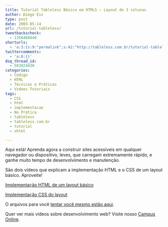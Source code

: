 ```yaml
---
title: Tutorial Tableless Básico em HTML5 – Layout de 3 colunas
author: Diego Eis
type: post
date: 2003-05-14
url: /tutorial-tableless/
tweetbackscheck:
  - 1356460840
shorturls:
  - 'a:3:{s:9:"permalink";s:42:"http://tableless.com.br/tutorial-tableless";s:7:"tinyurl";s:26:"http://tinyurl.com/3vpr8ye";s:4:"isgd";s:19:"http://is.gd/fYJMvL";}'
twittercomments:
  - 'a:0:{}'
dsq_thread_id:
  - 503024430
categories:
  - Código
  - HTML
  - Técnicas e Práticas
  - Vídeos Tutoriais
tags:
  - CSS
  - html
  - implementacao
  - Na Prática
  - tableless
  - tableless.com.br
  - tutorial
  - xhtml

---
```

Aqui está! Aprenda agora a construir sites acessíveis em qualquer navegador ou dispositivo, leves, que carregam extremamente rápido, e ganhe muito tempo de desenvolvimento e manutenção.

São dois vídeos que explicam a implementação HTML e o CSS de um layout básico. Aproveite!

[Implementação HTML de um layout básico][1]
  
[Implementação CSS do layout][2]

O arquivos para você [tentar você mesmo estão aqui][3].

Quer ver mais vídeos sobre desenvolvimento web? Visite nosso [Campus Online][4].

 [1]: http://campus.tableless.com.br/default/video/12 "Vídeo sobre o HTML"
 [2]: http://campus.tableless.com.br/default/video/12 "Vídeo sobre o CSS"
 [3]: http://campus.tableless.com.br/default/texto/25
 [4]: http://campus.tableless.com.br/
